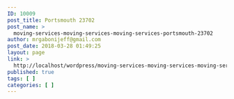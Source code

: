 ```yaml
---
ID: 10009
post_title: Portsmouth 23702
post_name: >
  moving-services-moving-services-moving-services-portsmouth-23702
author: mrgabonijeff@gmail.com
post_date: 2018-03-28 01:49:25
layout: page
link: >
  http://localhost/wordpress/moving-services-moving-services-moving-services-portsmouth-23702/
published: true
tags: [ ]
categories: [ ]
---
```

